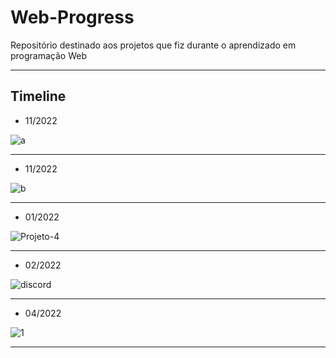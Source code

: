# Web-Progress
 Repositório destinado aos projetos que fiz durante o aprendizado em programação Web

___
## Timeline

* 11/2022

![a](https://user-images.githubusercontent.com/97618574/205493686-d84346ac-2ff1-4462-8038-51824ffd06b4.png)
___

* 11/2022

![b](https://user-images.githubusercontent.com/97618574/205498370-db06b6c5-5ad5-4ad9-9201-5f1f9d0846b5.png)
___

* 01/2022

![Projeto-4](https://user-images.githubusercontent.com/97618574/213341603-b98b7f91-02b6-46ed-8c02-2585e752311b.png)
___

* 02/2022

![discord](https://user-images.githubusercontent.com/97618574/216804678-b95f00cb-3ef8-47d3-b63e-e602a6a3795b.png)
___

* 04/2022

![1](https://github.com/arthurdeka/web-progress/assets/97618574/d46e7a44-b901-430e-8ece-897939eab4e1)

___

